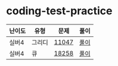 # coding-test-practice
|난이도|유형|문제|풀이|
|---|---|---|---|
|실버4|그리디|[11047](https://www.acmicpc.net/problem/11047)|[풀이](https://github.com/jin8073/coding-test-practice/blob/main/%EA%B7%B8%EB%A6%AC%EB%94%94/11047.py)|
|실버4|큐|[18258]([https://www.acmicpc.net/problem/18258](https://www.acmicpc.net/problem/18258))|[풀이](https://github.com/jin8073/coding-test-practice/blob/main/%ED%81%90/18258.py)|
